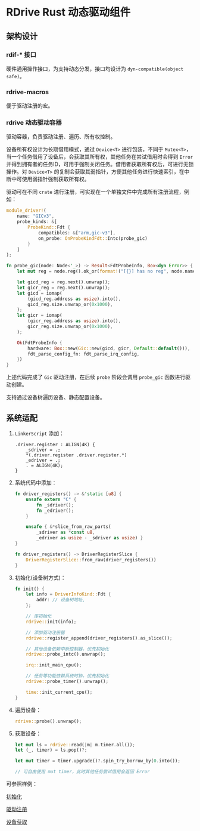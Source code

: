 # RDrive Rust 动态驱动组件

## 架构设计

### rdif-* 接口

硬件通用操作接口，为支持动态分发，接口均设计为 `dyn-compatible(object safe)`。

### rdrive-macros

便于驱动注册的宏。

### rdrive 动态驱动容器

驱动容器，负责驱动注册、遍历、所有权控制。

设备所有权设计为长期借用模式，通过 `Device<T>` 进行包装，不同于 `Mutex<T>`，当一个任务借用了设备后，会获取其所有权，其他任务在尝试借用时会得到 `Error` 并得到拥有者的任务ID，可用于强制关闭任务。借用者获取所有权后，可进行无锁操作。对 `Device<T>` 的复制会获取其弱指针，方便其他任务进行快速索引，在中断中可使用弱指针强制获取所有权。

驱动可在不同 `crate` 进行注册，可实现在一个单独文件中完成所有注册流程，例如：

```rust
module_driver!(
    name: "GICv3",
    probe_kinds: &[
        ProbeKind::Fdt {
            compatibles: &["arm,gic-v3"],
            on_probe: OnProbeKindFdt::Intc(probe_gic)
        }
    ]
);

fn probe_gic(node: Node<'_>) -> Result<FdtProbeInfo, Box<dyn Error>> {
    let mut reg = node.reg().ok_or(format!("[{}] has no reg", node.name))?;

    let gicd_reg = reg.next().unwrap();
    let gicr_reg = reg.next().unwrap();
    let gicd = iomap(
        (gicd_reg.address as usize).into(),
        gicd_reg.size.unwrap_or(0x1000),
    );
    let gicr = iomap(
        (gicr_reg.address as usize).into(),
        gicr_reg.size.unwrap_or(0x1000),
    );

    Ok(FdtProbeInfo {
        hardware: Box::new(Gic::new(gicd, gicr, Default::default())),
        fdt_parse_config_fn: fdt_parse_irq_config,
    })
}
```

上述代码完成了 `Gic` 驱动注册，在后续 `probe` 阶段会调用 `probe_gic` 函数进行驱动创建。

支持通过设备树遍历设备、静态配置设备。

## 系统适配

1. `LinkerScript` 添加：

    ```ld
    .driver.register : ALIGN(4K) {
        _sdriver = .;
        *(.driver.register .driver.register.*)
        _edriver = .;
        . = ALIGN(4K);
    }
    ```

2. 系统代码中添加：

    ```rust
    fn driver_registers() -> &'static [u8] {
        unsafe extern "C" {
            fn _sdriver();
            fn _edriver();
        }

        unsafe { &*slice_from_raw_parts(
            _sdriver as *const u8, 
            _edriver as usize - _sdriver as usize) }
    }

    fn driver_registers() -> DriverRegisterSlice {
        DriverRegisterSlice::from_raw(driver_registers())
    }

    ```

3. 初始化(设备树方式)：

    ```rust
    fn init() {
        let info = DriverInfoKind::Fdt {
            addr: // 设备树地址,
        };

        // 库初始化
        rdrive::init(info);

        // 添加驱动注册器
        rdrive::register_append(driver_registers().as_slice());

        // 其他设备依赖中断控制器，优先初始化
        rdrive::probe_intc().unwrap();

        irq::init_main_cpu();

        // 任务等功能依赖系统时钟，优先初始化
        rdrive::probe_timer().unwrap();

        time::init_current_cpu();
    }
    ```

4. 遍历设备：

    ```rust
    rdrive::probe().unwrap();
    ```

5. 获取设备：

    ```rust
    let mut ls = rdrive::read(|m| m.timer.all());
    let (_, timer) = ls.pop()?;

    let mut timer = timer.upgrade()?.spin_try_borrow_by(0.into());

    // 可自由使用 mut timer，此时其他任务尝试借用会返回 Error
    ```

可参照样例：

[初始化](https://github.com/qclic/sparreal-os/blob/main/crates/sparreal-kernel/src/driver/mod.rs)

[驱动注册](https://github.com/qclic/sparreal-os/blob/main/crates/sparreal-rt/src/arch/aarch64/gic/gic_v3.rs)

[设备获取](https://github.com/qclic/sparreal-os/blob/main/crates/sparreal-kernel/src/time/mod.rs)
